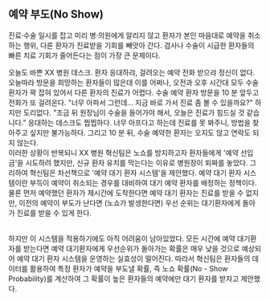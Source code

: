 ## 예약 부도(No Show)
진료·수술 일시를 잡고 미리 병·의원에게 알리지 않고 환자가 본인 마음대로 예약을 취소하는 행위, 다른 환자가 진료받을 기회를 빼앗아 간다. 검사나 수술이 시급한 환자들의 빠른 치료 기회가 줄어든다는 점이 가장 큰 문제이다.

 오늘도 바쁜 XX 병원 데스크. 환자 응대하랴, 걸려오는 예약 전화 받으랴 정신이 없다. 오늘따라 방문을 희망하는 환자들이 많은데 이를 어쩌나, 오전과 오후 시간대 모두 수술 환자가 꽉 잡혀 있어서 다른 환자의 진료가 어렵다. 수술 예약 환자 방문을 10 분 앞두고 전화가 또 걸려온다. "너무 아파서 그런데... 지금 바로 가서 진료 좀 볼 수 있을까요?" 하지만 도리없다. "조금 뒤 원장님이 수술을 들어가야 해서, 오늘은 진료가 힘드실 것 같습니다." 응대하는 데스크도 찝찝하다. 너무 아프다고 하는데 진료를 못 봐주니, 방법을 찾아주고 싶지만 불가능하다. 그리고 10 분 뒤, 수술 예약한 환자는 오지도 않고 연락도 되지 않는다.<br>
 이러한 상황이 반복되니 XX 병원 혁신팀은 노쇼를 방지하고자 환자들에게 '예약 선입금'을 시도하려 했지만, 신규 환자 유치를 막는다는 이유로 병원장이 퇴짜를 놓았다. 그리하여 혁신팀은 차선책으로 '예약 대기 환자 시스템'을 제안했다. 예약 대기 환자 시스템이란 부득이 예약이 취소되는 경우를 대비하여 대기 예약 환자를 배정하는 정책이다. 물론 먼저 예약했던 환자가 제시간에
도착한다면 예약 대기 환자는 진료를 받을 수 없지만, 이전의 예약이 부도가 난다면 (노쇼가 발생한다면) 우선 순위는 대기환자에게 돌아가 진료를 받을 수 있게 한다.<br><br>

 하지만 이 시스템을 적용하기에도 아직 어려움이 남아있었다. 모든 시간에 예약 대기환자를 받는다면 예약 대기환자에게 우선순위가 돌아가는 확률은 매우 낮을 것으로 예상되어 예약 대기 환자 시스템을 운영하는 실효성이 떨어진다. 따라서 혁신팀은 환자들의 데이터를 활용하여 특정 환자가 예약을 부도낼 확률, 즉 노쇼 확률(No - Show Probability)를 계산하여 그 확률이 높은 환자들의 예약에만 대기 환자를 받자고 제안했다.
